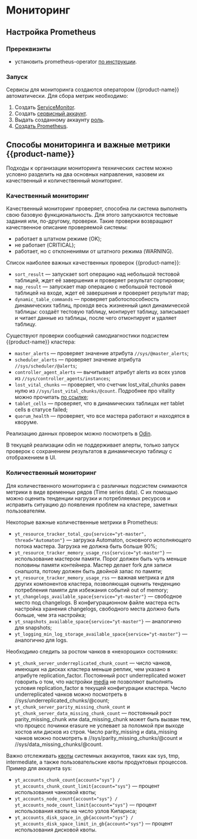 # Мониторинг

## Настройка Prometheus
### Пререквизиты
- установить prometheus-operator [по инструкции](https://github.com/prometheus-operator/prometheus-operator#quickstart).

### Запуск
Сервисы для мониторинга создаются оператором {{product-name}} автоматически. Для сбора метрик необходимо:
1. Создать [ServiceMonitor](https://github.com/ytsaurus/ytsaurus-k8s-operator/blob/main/config/samples/prometheus/prometheus_service_monitor.yaml).
2. Создать [сервисный аккаунт](https://github.com/ytsaurus/ytsaurus-k8s-operator/blob/main/config/samples/prometheus/prometheus_service_account.yaml).
3. Выдать созданному аккаунту [роль](https://github.com/ytsaurus/ytsaurus-k8s-operator/blob/main/config/samples/prometheus/prometheus_role_binding.yaml).
4. [Создать Prometheus](https://github.com/ytsaurus/ytsaurus-k8s-operator/blob/main/config/samples/prometheus/prometheus.yaml).

## Способы мониторинга и важные метрики {{product-name}}

Подходы к организации мониторинга технических систем можно условно разделить на два основных направления, назовем их качественный и количественный мониторинг.

### Качественный мониторинг

Качественный мониторинг проверяет, способна ли система выполнять свою базовую функциональность. Для этого запускаются тестовые задания или, по-другому, проверки. Такие проверки возвращают качественное описание проверяемой системы:

- работает в штатном режиме (OK);
- не работает (CRITICAL);
- работает, но с отклонениями от штатного режима (WARNING).

Список наиболее важных качественных проверок {{product-name}}:

- `sort_result` — запускает sort операцию над небольшой тестовой таблицей, ждет её завершения и проверяет результат сортировки;
- `map_result` — запускает map операцию с небольшой тестовой таблицей на входе, ждет её завершения и проверяет результат map;
- `dynamic_table_commands` — проверяет работоспособность динамических таблиц, проходя весь жизненный цикл динамической таблицы: создаёт тестовую таблицу, монтирует таблицу, записывает и читает данные из таблицы, после чего отмонтирует и удаляет таблицу.

Существуют проверки сообщений самодиагностики подсистем {{product-name}} кластера:

- `master_alerts` — проверяет значение атрибута `//sys/@master_alerts`;
- `scheduler_alerts` — проверяет значение атрибута `//sys/scheduler/@alerts`;
- `controller_agent_alerts` — вычитывает атрибут alerts из всех узлов из `//sys/controller_agents/instances`;
- `lost_vital_chunks` — проверяет, что счетчик lost_vital_chunks равен нулю из `//sys/lost_vital_chunks/@count`. Подробнее про vitality можно прочитать [по ссылке](../../user-guide/storage/chunks.md#vitality);
- `tablet_cells` — проверяет, что в динамических таблицах нет tablet cells в статусе failed;
- `quorum_health` — проверяет, что все мастера работают и находятся в кворуме.

Реализацию данных проверок можно посмотреть в [Odin](https://github.com/ytsaurus/ytsaurus/tree/main/yt/odin).

В текущей реализации odin не поддерживает алерты, только запуск проверок с сохранением результатов в динамическую таблицу с отображением в UI.

### Количественный мониторинг

Для количественного мониторинга с различных подсистем снимаются метрики в виде временных рядов (Time series data). С их помощью можно оценить тенденции нагрузки и потребляемых ресурсов и исправить ситуацию до появления проблем на кластере, заметных пользователям.

Некоторые важные количественные метрики в Prometheus:

- `yt_resource_tracker_total_cpu{service="yt-master", thread="Automaton"}` — загрузка Automaton, основного исполняющего потока мастера. Загрузка не должна быть больше 90%;
- `yt_resource_tracker_memory_usage_rss{service="yt-master"}` — использование мастером памяти. Порог должен быть чуть меньше половины памяти контейнера. Мастер делает fork для записи снапшота, потому должен быть двойной запас по памяти;
- `yt_resource_tracker_memory_usage_rss` — важная метрика и для других компонентов кластера, позволяющая оценить тенденцию потребления памяти для избежания событий out of memory;
- `yt_changelogs_available_space{service="yt-master"}` — свободное место под changelogs. В конфигурационном файле мастера есть настройка хранения changelogs, свободного места должно быть больше, чем эта настройка;
- `yt_snapshots_available_space{service="yt-master"}` — аналогично для snapshots;
- `yt_logging_min_log_storage_available_space{service="yt-master"}` — аналогично для logs.

Необходимо следить за ростом чанков в «нехороших» состояниях:

- `yt_chunk_server_underreplicated_chunk_count` — число чанков, имеющих на дисках кластера меньше реплик, чем указано в атрибуте replication_factor. Постоянный рост underreplicated может говорить о том, что настройки [media](../../user-guide/storage/media.md) не позволяют выполнять условия replication_factor в текущей конфигурации кластера. Число underreplicated чанков можно посмотреть в //sys/underreplicated_chunks/@count;
- `yt_chunk_server_parity_missing_chunk_count` и `yt_chunk_server_data_missing_chunk_count` — постоянный рост parity_missing_chunk или data_missing_chunk может быть вызван тем, что процесс починки erasure не успевает за поломкой при выходе хостов или дисков из строя. Число parity_missing и data_missing чанков можно посмотреть в //sys/parity_missing_chunks/@count и //sys/data_missing_chunks/@count.

Важно отслеживать [квоты](../../user-guide/storage/quotas.md) системных аккаунтов, таких как sys, tmp, intermediate, а также пользовательские квоты продуктовых процессов. Пример для аккаунта sys:

- `yt_accounts_chunk_count{account="sys"} / yt_accounts_chunk_count_limit{account="sys"}` — процент использования чанковой квоты;
- `yt_accounts_node_count{account="sys"} / yt_accounts_node_count_limit{account="sys"}` — процент использования квоты на число узлов Кипариса;
- `yt_accounts_disk_space_in_gb{account="sys"} / yt_accounts_disk_space_limit_in_gb{account="sys"}` — процент использования дисковой квоты.

